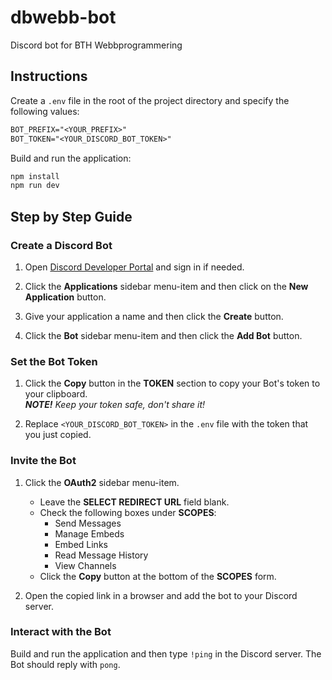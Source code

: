 # dbwebb-bot

Discord bot for BTH Webbprogrammering

## Instructions

Create a `.env` file in the root of the project directory and specify the following values:

```txt
BOT_PREFIX="<YOUR_PREFIX>"
BOT_TOKEN="<YOUR_DISCORD_BOT_TOKEN>"
```

Build and run the application:

```bash
npm install
npm run dev
```

## Step by Step Guide

### Create a Discord Bot

1. Open [Discord Developer Portal](https://discord.com/developers) and sign in if needed.

2. Click the **Applications** sidebar menu-item and then click on the **New Application** button.

3. Give your application a name and then click the **Create** button.

4. Click the **Bot** sidebar menu-item and then click the **Add Bot** button.

### Set the Bot Token

1. Click the **Copy** button in the **TOKEN** section to copy your Bot's token to your clipboard. \
***NOTE!*** *Keep your token safe, don't share it!*

2. Replace `<YOUR_DISCORD_BOT_TOKEN>` in the `.env` file with the token that you just copied.

### Invite the Bot

1. Click the **OAuth2** sidebar menu-item.
    * Leave the **SELECT REDIRECT URL** field blank.
    * Check the following boxes under **SCOPES**:
        * Send Messages
        * Manage Embeds
        * Embed Links
        * Read Message History
        * View Channels
    * Click the **Copy** button at the bottom of the **SCOPES** form.

2. Open the copied link in a browser and add the bot to your Discord server.

### Interact with the Bot

Build and run the application and then type `!ping` in the Discord server. The Bot should reply with `pong`.
